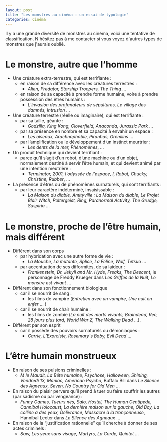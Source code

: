 ```yaml
---
layout: post
title: "Les monstres au cinéma : un essai de typologie"
categories: Cinéma
---
```


Il y a une grande diversité de monstres au cinéma, voici une tentative de classification.
N'hésitez pas à me contacter si vous voyez d'autres types de monstres que j'aurais oublié.

# Le monstre, autre que l’homme

- Une créature extra-terrestre, qui est terrifiante :
  - en raison de sa différence avec les créatures terrestres :
    - _Alien, Predator, Starship Troopers, The Thing_ …
  - en raison de sa capacité à prendre forme humaine, voire à prendre possession des êtres humains :
    - _L’invasion des profanateurs de sépultures, Le village des damnés, Intrusion_ …
- Une créature terrestre (réelle ou imaginaire), qui est terrifiante : 
  - par sa taille, géante :
    - _Godzilla, King Kong, Cloverfield, Anaconda, Jurassic Park_ …
  - par sa présence en nombre et sa capacité à envahir un espace :
    - _Les oiseaux, Arachnophobie, Piranhas, Gremlins_ …
  - par l’amplification ou le développement d’un instinct meurtrier :
    - _Les dents de la mer, Phénomènes_, …
- Un produit technique qui devient terrifiant :
  - parce qu’il s’agit d’un robot, d’une machine ou d’un objet, normalement destiné à servir l’être humain, et qui devient animé par une intention meutrière :
    - _Terminator, 2001, l'odyssée de l'espace, I, Robot, Chucky, Christine, Rubber_, …
- La présence d’êtres ou de phénomènes surnaturels, qui sont terrifiants :
  - par leur caractère indéterminé, insaisissable :
    - _La Maison du diable, Amityville : La Maison du diable, Le Projet Blair Witch, Poltergeist, Ring, Paranormal Activity, The Grudge, Suspiria_ …

# Le monstre, proche de l’être humain, mais différent

- Différent dans son corps
  - par hybridation avec une autre forme de vie :
    - _La Mouche, La mutante, Splice, La Féline, Wolf, Tetsuo_ …
  - par accentuation de ses difformités, de sa laideur :
    - _Frankenstein, Dr. Jekyll and Mr. Hyde, Freaks, The Descent_, le personnage de Freddy Krueger dans _Les Griffes de la Nuit, Le monstre est vivant_ …
- Différent dans son fonctionnement biologique
  - car il se nourrit de sang :
    - les films de vampire (_Entretien avec un vampire, Une nuit en enfer_ … )
  - car il se nourrit de chair humaine :
    - les films de zombie (_La nuit des morts vivants, Braindead, Rec, 28 jours plus tard, World War Z, The Walking Dead_ …).
- Différent par son esprit
  - car il possède des pouvoirs surnaturels ou démoniaques :
    - _Carrie, L’Exorciste, Rosemary's Baby, Evil Dead_ …

# L’être humain monstrueux

- En raison de ses pulsions criminelles :
  - _M le Maudit, La Bête humaine, Psychose, Halloween, Shining, Vendredi 13, Maniac, American Psycho_, Buffalo Bill dans _Le Silence des Agneaux, Seven, No Country for Old Men_ …
- En raison du plaisir pervers qu’il prend à tuer ou faire souffrir les autres (par sadisme ou par vengeance) :
  - _Funny Games, Tueurs nés, Salo, Hostel, The Human Centipede, Cannibal Holocaust, La dernière maison sur la gauche, Old Boy, La colline a des yeux, Délivrance, Massacre à la tronçonneuse_, Hannibal Lecter dans _Le Silence des Agneaux_ …
- En raison de la “justification rationnelle” qu’il cherche à donner de ses actes criminels :
  - _Saw, Les yeux sans visage, Martyrs, La Corde, Quintet_ …
